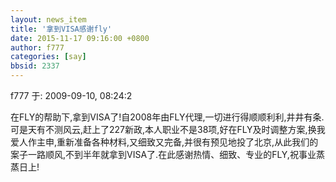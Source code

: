 ```yaml
---
layout: news_item
title: '拿到VISA感谢fly'
date: 2015-11-17 09:16:00 +0800
author: f777
categories: [say]
bbsid: 2337
---
```


f777 于: 2009-09-10, 08:24:2

在FLY的帮助下,拿到VISA了!自2008年由FLY代理,一切进行得顺顺利利,井井有条.可是天有不测风云,赶上了227新政,本人职业不是38项,好在FLY及时调整方案,换我爱人作主申,重新准备各种材料,又细致又完备,并很有预见地投了北京,从此我们的案子一路顺风,不到半年就拿到VISA了.在此感谢热情、细致、专业的FLY,祝事业蒸蒸日上!


